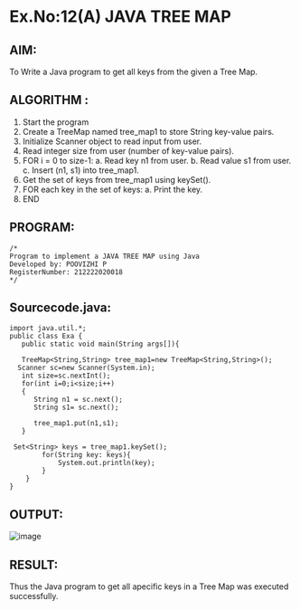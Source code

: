 # Ex.No:12(A)         JAVA TREE MAP
## AIM:
 To Write a Java program to get all keys from the given a Tree Map.

## ALGORITHM :

1. Start the program
2. Create a TreeMap named tree_map1 to store String key-value pairs.
3. Initialize Scanner object to read input from user.
4. Read integer size from user (number of key-value pairs).
5. FOR i = 0 to size-1:
   a. Read key n1 from user.
   b. Read value s1 from user.
   c. Insert (n1, s1) into tree_map1.
6. Get the set of keys from tree_map1 using keySet().
7. FOR each key in the set of keys:
   a. Print the key.
8. END


## PROGRAM:
 ```
/*
Program to implement a JAVA TREE MAP using Java
Developed by: POOVIZHI P
RegisterNumber: 212222020018
*/
```

## Sourcecode.java:
```
import java.util.*;  
public class Exa {  
   public static void main(String args[]){  

   TreeMap<String,String> tree_map1=new TreeMap<String,String>();      
  Scanner sc=new Scanner(System.in);
   int size=sc.nextInt();
   for(int i=0;i<size;i++)
   {
      String n1 = sc.next();
      String s1= sc.next();
       
   	  tree_map1.put(n1,s1);  
   }
    
 Set<String> keys = tree_map1.keySet();
        for(String key: keys){
            System.out.println(key);
        }
    }
}
```

## OUTPUT:
![image](https://github.com/user-attachments/assets/bdbcf626-8bac-4edf-87f5-b5bfa3549ae4)



## RESULT:
Thus the Java program to get all apecific keys in a Tree Map was executed successfully.
